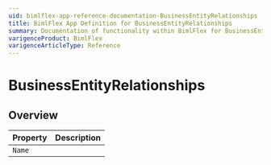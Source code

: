```yaml
---
uid: bimlflex-app-reference-documentation-BusinessEntityRelationships
title: BimlFlex App Definition for BusinessEntityRelationships
summary: Documentation of functionality within BimlFlex for BusinessEntityRelationships
varigenceProduct: BimlFlex
varigenceArticleType: Reference
---
```


# BusinessEntityRelationships



## Overview
  
| Property | Description |
| --------- | ----------- |
|`Name` | |
